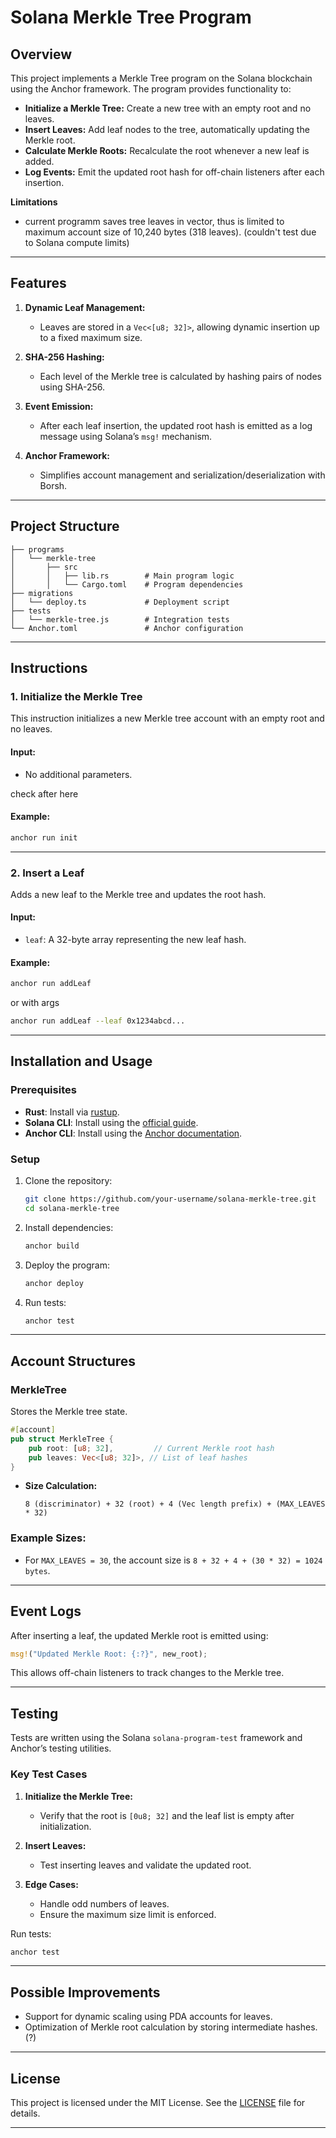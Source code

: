 # Solana Merkle Tree Program

## Overview
This project implements a Merkle Tree program on the Solana blockchain using the Anchor framework. The program provides functionality to:

- **Initialize a Merkle Tree:** Create a new tree with an empty root and no leaves.
- **Insert Leaves:** Add leaf nodes to the tree, automatically updating the Merkle root.
- **Calculate Merkle Roots:** Recalculate the root whenever a new leaf is added.
- **Log Events:** Emit the updated root hash for off-chain listeners after each insertion.

**Limitations**
- current programm saves tree leaves in vector, thus is limited to maximum account size of 10,240 bytes (318 leaves). 
(couldn't test due to Solana compute limits)

---

## Features

1. **Dynamic Leaf Management:**
   - Leaves are stored in a `Vec<[u8; 32]>`, allowing dynamic insertion up to a fixed maximum size.

2. **SHA-256 Hashing:**
   - Each level of the Merkle tree is calculated by hashing pairs of nodes using SHA-256.

3. **Event Emission:**
   - After each leaf insertion, the updated root hash is emitted as a log message using Solana’s `msg!` mechanism.

4. **Anchor Framework:**
   - Simplifies account management and serialization/deserialization with Borsh.

---

## Project Structure

```
├── programs
│   └── merkle-tree
│       ├── src
│       │   ├── lib.rs        # Main program logic
│       │   └── Cargo.toml    # Program dependencies
├── migrations
│   └── deploy.ts             # Deployment script
├── tests
│   └── merkle-tree.js        # Integration tests
└── Anchor.toml               # Anchor configuration
```

---

## Instructions

### 1. **Initialize the Merkle Tree**
This instruction initializes a new Merkle tree account with an empty root and no leaves.

#### Input:
- No additional parameters.


check after here 
#### Example:
```bash
anchor run init
```

---

### 2. **Insert a Leaf**
Adds a new leaf to the Merkle tree and updates the root hash.

#### Input:
- `leaf`: A 32-byte array representing the new leaf hash.

#### Example:
```bash
anchor run addLeaf
```
or with args
```bash
anchor run addLeaf --leaf 0x1234abcd...
```

---

## Installation and Usage

### Prerequisites
- **Rust**: Install via [rustup](https://rustup.rs/).
- **Solana CLI**: Install using the [official guide](https://docs.solana.com/cli/install-solana-cli-tools).
- **Anchor CLI**: Install using the [Anchor documentation](https://book.anchor-lang.com/getting_started/installation.html).

### Setup
1. Clone the repository:
   ```bash
   git clone https://github.com/your-username/solana-merkle-tree.git
   cd solana-merkle-tree
   ```

2. Install dependencies:
   ```bash
   anchor build
   ```

3. Deploy the program:
   ```bash
   anchor deploy
   ```

4. Run tests:
   ```bash
   anchor test
   ```

---

## Account Structures

### MerkleTree
Stores the Merkle tree state.

```rust
#[account]
pub struct MerkleTree {
    pub root: [u8; 32],         // Current Merkle root hash
    pub leaves: Vec<[u8; 32]>, // List of leaf hashes
}
```

- **Size Calculation:**
  ```
  8 (discriminator) + 32 (root) + 4 (Vec length prefix) + (MAX_LEAVES * 32)
  ```

### Example Sizes:
- For `MAX_LEAVES = 30`, the account size is `8 + 32 + 4 + (30 * 32) = 1024 bytes`.

---

## Event Logs
After inserting a leaf, the updated Merkle root is emitted using:

```rust
msg!("Updated Merkle Root: {:?}", new_root);
```

This allows off-chain listeners to track changes to the Merkle tree.

---

## Testing

Tests are written using the Solana `solana-program-test` framework and Anchor’s testing utilities.

### Key Test Cases
1. **Initialize the Merkle Tree:**
   - Verify that the root is `[0u8; 32]` and the leaf list is empty after initialization.

2. **Insert Leaves:**
   - Test inserting leaves and validate the updated root.

3. **Edge Cases:**
   - Handle odd numbers of leaves.
   - Ensure the maximum size limit is enforced.

Run tests:
```bash
anchor test
```

---

## Possible Improvements
- Support for dynamic scaling using PDA accounts for leaves.
- Optimization of Merkle root calculation by storing intermediate hashes.(?)

---

## License
This project is licensed under the MIT License. See the [LICENSE](LICENSE) file for details.

---


